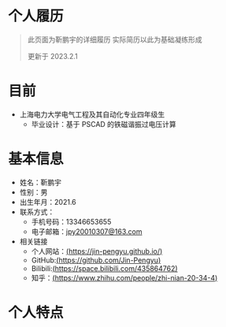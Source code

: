 # 个人履历

> 此页面为靳鹏宇的详细履历 实际简历以此为基础凝练形成
>
> 更新于 2023.2.1

# 目前

- 上海电力大学电气工程及其自动化专业四年级生
  - 毕业设计：基于 PSCAD 的铁磁谐振过电压计算

# 基本信息

- 姓名：靳鹏宇
- 性别：男
- 出生年月：2021.6
- 联系方式：
  - 手机号码：13346653655
  - 电子邮箱：jpy20010307@163.com
- 相关链接
  - 个人网站：[(https://jin-pengyu.github.io/)](https://jin-pengyu.github.io/)
  - GitHub:[(https://github.com/Jin-Pengyu)](https://github.com/Jin-Pengyu)
  - Bilibili:[(https://space.bilibili.com/435864762)](https://space.bilibili.com/435864762)
  - 知乎：[(https://www.zhihu.com/people/zhi-nian-20-34-4)](https://www.zhihu.com/people/zhi-nian-20-34-4)

# 个人特点
